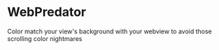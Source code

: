# WebPredator
Color match your view's background with your webview to avoid those scrolling color nightmares
